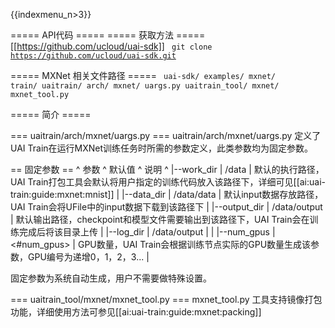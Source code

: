 {{indexmenu_n>3}}

===== API代码 =====
===== 获取方法 =====
[[https://github.com/ucloud/uai-sdk]]
<code>
git clone https://github.com/ucloud/uai-sdk.git
</code>

===== MXNet 相关文件路径 =====
<code>
uai-sdk/
  examples/
    mxnet/
       train/
  uaitrain/
    arch/
      mxnet/
         uargs.py
  uaitrain_tool/
    mxnet/
      mxnet_tool.py
</code>

===== 简介 =====

=== uaitrain/arch/mxnet/uargs.py ===
uaitrain/arch/mxnet/uargs.py 定义了UAI Train在运行MXNet训练任务时所需的参数定义，此类参数均为固定参数。

== 固定参数 ==
^  参数  ^ 默认值  ^ 说明  ^
|\-\-work\_dir    | /data | 默认的执行路径，UAI Train打包工具会默认将用户指定的训练代码放入该路径下，详细可见[[ai:uai-train:guide:mxnet:mnist]] |
|\-\-data\_dir    | /data/data  | 默认input数据存放路径，UAI Train会将UFile中的input数据下载到该路径下 |
|\-\-output\_dir   | /data/output | 默认输出路径，checkpoint和模型文件需要输出到该路径下，UAI Train会在训练完成后将该目录上传 |
|\-\-log\_dir   | /data/output | |
|\-\-num\_gpus   | <#num\_gpus> | GPU数量，UAI Train会根据训练节点实际的GPU数量生成该参数，GPU编号为递增0，1，2，3... |

固定参数为系统自动生成，用户不需要做特殊设置。

=== uaitrain_tool/mxnet/mxnet_tool.py ===
mxnet\_tool.py 工具支持镜像打包功能，详细使用方法可参见[[ai:uai-train:guide:mxnet:packing]]